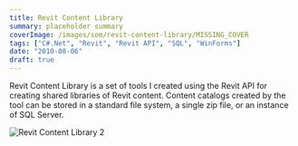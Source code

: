 ```yaml
---
title: Revit Content Library
summary: placeholder summary
coverImage: /images/som/revit-content-library/MISSING_COVER
tags: ["C#.Net", "Revit", "Revit API", "SQL", "WinForms"]
date: "2010-08-06"
draft: true
---
```


Revit Content Library is a set of tools I created using the Revit API for creating shared libraries of Revit content. Content catalogs created by the tool can be stored in a standard file system, a single zip file, or an instance of SQL Server.

![Revit Content Library 2](/images/som/revit-content-library/Revit-Content-Library-2.jpg)
